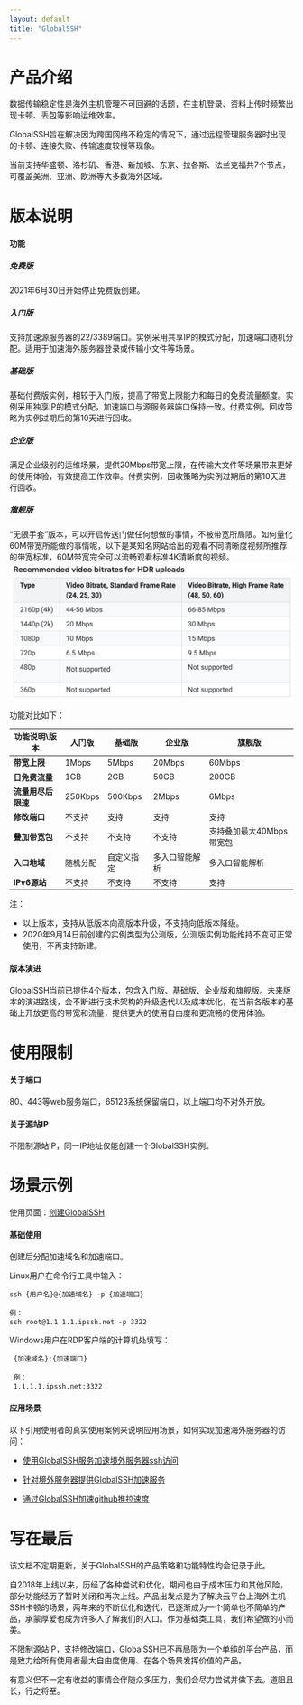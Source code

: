 ```yaml
---
layout: default
title: "GlobalSSH"
---
```


# 产品介绍
数据传输稳定性是海外主机管理不可回避的话题，在主机登录、资料上传时频繁出现卡顿、丢包等影响运维效率。

GlobalSSH旨在解决因为跨国网络不稳定的情况下，通过远程管理服务器时出现的卡顿、连接失败、传输速度较慢等现象。

当前支持华盛顿、洛杉矶、香港、新加坡、东京、拉各斯、法兰克福共7个节点，可覆盖美洲、亚洲、欧洲等大多数海外区域。



# 版本说明

#### 功能

##### 免费版

2021年6月30日开始停止免费版创建。

##### 入门版

支持加速源服务器的22/3389端口。实例采用共享IP的模式分配，加速端口随机分配。适用于加速海外服务器登录或传输小文件等场景。

##### 基础版

基础付费版实例，相较于入门版，提高了带宽上限能力和每日的免费流量额度。实例采用独享IP的模式分配，加速端口与源服务器端口保持一致。付费实例，回收策略为实例过期后的第10天进行回收。

##### 企业版

满足企业级别的运维场景，提供20Mbps带宽上限，在传输大文件等场景带来更好的使用体验，有效提高工作效率。付费实例，回收策略为实例过期后的第10天进行回收。

##### 旗舰版

“无限手套”版本，可以开启传送门做任何想做的事情，不被带宽所局限。如何量化60M带宽所能做的事情呢，以下是某知名网站给出的观看不同清晰度视频所推荐的带宽标准，60M带宽完全可以流畅观看标准4K清晰度的视频。
![](/images/globalssh01.png)


功能对比如下：

| 功能说明\版本      | 入门版  | 基础版  | 企业版 | 旗舰版 |
| ------------------ | ------- | ------- | ------ | ------ |
| **带宽上限**       | 1Mbps   | 5Mbps   | 20Mbps | 60Mbps |
| **日免费流量**     | 1GB     | 2GB     | 50GB   | 200GB   |
| **流量用尽后限速** | 250Kbps | 500Kbps | 2Mbps  | 6Mbps  |
| **修改端口**       | 不支持  | 支持  | 支持   | 支持   |
| **叠加带宽包**       | 不支持  | 不支持  | 不支持   | 支持叠加最大40Mbps带宽包   |
| **入口地域**       | 随机分配  | 自定义指定  | 多入口智能解析   | 多入口智能解析  |
| **IPv6源站**       | 不支持  | 不支持  | 不支持   | 支持   |



注：
- 以上版本，支持从低版本向高版本升级，不支持向低版本降级。
- 2020年9月14日前创建的实例类型为公测版，公测版实例功能维持不变可正常使用，不再支持新建。


#### 版本演进

GlobalSSH当前已提供4个版本，包含入门版、基础版、企业版和旗舰版。未来版本的演进路线，会不断进行技术架构的升级迭代以及成本优化，在当前各版本的基础上开放更高的带宽和流量，提供更大的使用自由度和更流畅的使用体验。

# 使用限制

#### 关于端口

80、443等web服务端口，65123系统保留端口，以上端口均不对外开放。

#### 关于源站IP

不限制源站IP，同一IP地址仅能创建一个GlobalSSH实例。



# 场景示例

使用页面：[创建GlobalSSH](https://console.ucloud.cn/upathx/globalssh) 

#### 基础使用

创建后分配加速域名和加速端口。

Linux用户在命令行工具中输入：

```
ssh {用户名}@{加速域名} -p {加速端口}

例：
ssh root@1.1.1.1.ipssh.net -p 3322
```

Windows用户在RDP客户端的计算机处填写：

```
 {加速域名}:{加速端口}
 
 例：
 1.1.1.1.ipssh.net:3322
```

#### 应用场景

以下引用使用者的真实使用案例来说明应用场景，如何实现加速海外服务器的访问：

-  [使用GlobalSSH服务加速境外服务器ssh访问](https://blog.lgf.im/2020/use-ucloud-globalssh-to-speedup-server-ssh.html)

-  [针对境外服务器提供GlobalSSH加速服务](https://51.ruyo.net/15773.html)

-  [通过GlobalSSH加速github推拉速度](https://mozz.in/github/2020/08/16/ucloud-globalssh.html)



# 写在最后

该文档不定期更新，关于GlobalSSH的产品策略和功能特性均会记录于此。

自2018年上线以来，历经了各种尝试和优化，期间也由于成本压力和其他风险，部分功能经历了暂时关闭和再次上线。产品出发点是为了解决云平台上海外主机SSH卡顿的场景，两年来的不断优化和迭代，已逐渐成为一个简单也不简单的产品，承蒙厚爱也成为许多人了解我们的入口。作为基础类工具，我们希望做的小而美。

不限制源站IP，支持修改端口，GlobalSSH已不再局限为一个单纯的平台产品，而是致力给所有使用者最大自由度使用、在各个场景发挥价值的产品。

有意义但不一定有收益的事情会伴随众多压力，我们会尽力尝试并做下去。道阻且长，行之将至。
